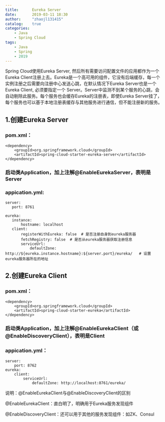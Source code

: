 ```yaml
---
title:      Eureka Server
date:       2019-03-11 18:30
author:     "zhaojl131415"
catalog:    true
categories: 
    - Java
    - Spring Cloud
tags:
    - Java
    - Spring
    - 2019
---
```



Spring Cloud使用Eureka Server,  然后所有需要访问配置文件的应用都作为一个Eureka Client注册上去。Eureka是一个高可用的组件，它没有后端缓存，每一个实例注册之后需要向注册中心发送心跳，在默认情况下Eureka Server也是一个Eureka Client, 必须要指定一个 Server。Server中监测不到某个服务的心跳，会自动剔除此服务。每个服务也会缓存Eureka的注册表，即使Eureka Server挂了，每个服务也可以基于本地注册表缓存与其他服务进行通信，但不能注册新的服务。

## 1.创建Eureka Server
### pom.xml：
```
<dependency>
	<groupId>org.springframework.cloud</groupId>
	<artifactId>spring-cloud-starter-eureka-server</artifactId>
</dependency>
```
### 启动类Application，加上注解@EnableEurekaServer，表明是Server

### appication.yml:
```
server:
   port: 8761

eureka:
   instance:
       hostname: localhost
   client:
       registerWithEureka: false  # 是否注册自身到eureka服务器
       fetchRegistry: false  # 是否从eureka服务器获取注册信息
       serviceUrl:
           defaultZone: http://${eureka.instance.hostname}:${server.port}/eureka/   # 设置eureka服务器所在的地址
```
## 2.创建Eureka Client
### pom.xml：
```
<dependency>
	<groupId>org.springframework.cloud</groupId>
	<artifactId>spring-cloud-starter-eureka</artifactId>
</dependency>
```
### 启动类Application，加上注解@EnableEurekaClient（或@EnableDiscoveryClient），表明是Client
### appication.yml：
```
server:
    port: 8762
eureka:
    client:
        serviceUrl:
            defaultZone: http://localhost:8761/eureka/
```

说明：@EnableEurekaClient与@EnableDiscoveryClient的区别

@EnableEurekaClient：直白明了，明确用于Eureka服务发现组件

@EnableDiscoveryClient：还可以用于其他的服务发现组件：如ZK、Consul

